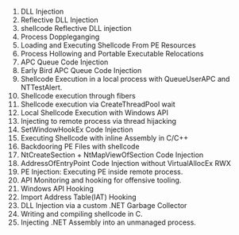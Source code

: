
1. DLL Injection
2. Reflective DLL Injection
3. shellcode Reflective DLL injection
4. Process Doppleganging
5. Loading and Executing Shellcode From PE Resources
6. Process Hollowing and Portable Executable Relocations
7. APC Queue Code Injection
8. Early Bird APC Queue Code Injection
9. Shellcode Execution in a local process with QueueUserAPC and NTTestAlert.
10. Shellcode execution through fibers
11. Shellcode execution via CreateThreadPool wait
12. Local Shellcode Execution with Windows API
13. Injecting to remote process via thread hijacking
14. SetWindowHookEx Code Injection
15. Executing Shellcode with inline Assembly in C/C++
16. Backdooring PE Files with shellcode
17. NtCreateSection + NtMapViewOfSection Code Injection
18. AddressOfEntryPoint Code Injection without VirtualAllocEx RWX
19. PE Injection: Executing PE inside remote process.
20. API Monitoring and hooking for offensive tooling.
21. Windows API Hooking
22. Import Address Table(IAT) Hooking
23. DLL Injection via a custom .NET Garbage Collector 
24. Writing and compiling shellcode in C.
25. Injecting .NET Assembly into an unmanaged process.